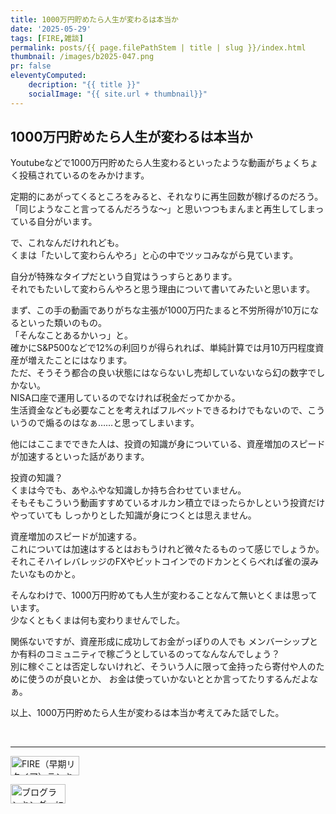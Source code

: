 ```yaml
---
title: 1000万円貯めたら人生が変わるは本当か
date: '2025-05-29'
tags: [FIRE,雑談]
permalink: posts/{{ page.filePathStem | title | slug }}/index.html
thumbnail: /images/b2025-047.png
pr: false
eleventyComputed:
    decription: "{{ title }}"
    socialImage: "{{ site.url + thumbnail}}"
---
```



## 1000万円貯めたら人生が変わるは本当か

Youtubeなどで1000万円貯めたら人生変わるといったような動画がちょくちょく投稿されているのをみかけます。

定期的にあがってくるところをみると、それなりに再生回数が稼げるのだろう。<br/>
「同じようなこと言ってるんだろうな～」と思いつつもまんまと再生してしまっている自分がいます。

で、これなんだけれれども。<br/>
くまは「たいして変わらんやろ」と心の中でツッコみながら見ています。<br/>

自分が特殊なタイプだという自覚はうっすらとあります。<br/>
それでもたいして変わらんやろと思う理由について書いてみたいと思います。

まず、この手の動画でありがちな主張が1000万円たまると不労所得が10万になるといった類いのもの。<br/>
「そんなことあるかいっ」と。<br/>
確かにS&P500などで12%の利回りが得られれば、単純計算では月10万円程度資産が増えたことにはなります。<br/>
ただ、そうそう都合の良い状態にはならないし売却していないなら幻の数字でしかない。<br/>
NISA口座で運用しているのでなければ税金だってかかる。<br/>
生活資金なども必要なことを考えればフルベットできるわけでもないので、こういうので煽るのはなぁ……と思ってしまいます。

他にはここまでできた人は、投資の知識が身についている、資産増加のスピードが加速するといった話があります。<br/>

投資の知識？<br/>
くまは今でも、あやふやな知識しか持ち合わせていません。<br/>
そもそもこういう動画すすめているオルカン積立でほったらかしという投資だけやっていても
しっかりとした知識が身につくとは思えません。

資産増加のスピードが加速する。<br/>
これについては加速はするとはおもうけれど微々たるものって感じでしょうか。<br/>
それこそハイレバレッジのFXやビットコインでのドカンとくらべれば雀の涙みたいなものかと。

そんなわけで、1000万円貯めても人生が変わることなんて無いとくまは思っています。<br/>
少なくともくまは何も変わりませんでした。<br/>

関係ないですが、資産形成に成功してお金がっぽりの人でも
メンバーシップとか有料のコミュニティで稼ごうとしているのってなんなんでしょう？<br/>
別に稼ぐことは否定しないけれど、そういう人に限って金持ったら寄付や人のために使うのが良いとか、
お金は使っていかないととか言ってたりするんだよなぁ。

以上、1000万円貯めたら人生が変わるは本当か考えてみた話でした。



<br/>
<hr/>

<a href="https://blog.with2.net/link/?id=2111205&cid=5493" title="FIRE（早期リタイア）ランキング"><img alt="FIRE（早期リタイア）ランキング" width="110" height="31" src="https://blog.with2.net/img/banner/c/banner_1/br_c_5493_1.gif"></a>

<a href="https://blogmura.com/ranking/in?p_cid=11188911" target="_blank"><img src="https://b.blogmura.com/88_31.gif" width="88" height="31" border="0" alt="ブログランキング・にほんブログ村へ" /></a>

<style>
.post__content {
    .ac-icon { 
        width: 300px; display: inline-block; word-break: break-all; text-align: center; margin-right: 30px;
        img { object-fit: contain; width: 100%; height: 100%; }
    }

    ol { margin-top: 1rem; margin-left: 2rem; list-style-position: outside; }

    ul { margin-top: 1rem; margin-left: 1rem; }
    ul li { list-style-type: disc; }
    ul li ul { margin-top: 0; }
    ul li ul li { list-style-type: circle; }
}
</style>